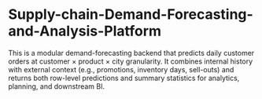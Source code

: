 # Supply-chain-Demand-Forecasting-and-Analysis-Platform
This is a modular demand-forecasting backend that predicts daily customer orders at customer × product × city granularity. It combines internal history with external context (e.g., promotions, inventory days, sell-outs) and returns both row-level predictions and summary statistics for analytics, planning, and downstream BI.
